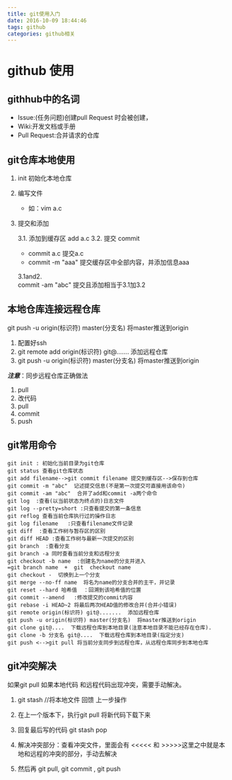 ```yaml
---
title: git使用入门
date: 2016-10-09 18:44:46
tags: github
categories: github相关
---
```


# github 使用

## githhub中的名词

- Issue:(任务问题)创建pull Request 时会被创建，
- Wiki:开发文档或手册
- Pull Request:合并请求的仓库

## git仓库本地使用
1.  init  初始化本地仓库
2. 编写文件
	- 如：vim a.c 
3. 提交和添加

	3.1. 添加到缓存区 add a.c
	3.2.  提交 commit
	-  commit a.c                            提交a.c
	-  commit -m  "aaa"                  提交缓存区中全部内容，并添加信息aaa

	3.1and2.  
	 commit -am "abc"             提交且添加相当于3.1加3.2

## 本地仓库连接远程仓库

git push -u origin(标识符) master(分支名)  将master推送到origin
1. 配置好ssh
2. git remote add origin(标识符) git@.......  添加远程仓库
3. git push -u origin(标识符) master(分支名)  将master推送到origin

***注意***：同步远程仓库正确做法

1. pull
2. 改代码
3. pull
4. commit
5. push

## git常用命令

```
git init : 初始化当前目录为git仓库
git status 查看git仓库状态
git add filename-->git commit filename 提交到缓存区-->保存到仓库
git commit -m "abc"  记述提交信息(不是第一次提交可直接用该命令)
git commit -am "abc"  合并了add和commit -a两个命令
git log  :查看(以当前状态为终点的)日志文件
git log --pretty=short :只查看提交的第一条信息
git reflog 查看当前仓库执行过的操作日志
git log filename   :只查看filename文件记录
git diff  :查看工作树与暂存区的区别
git diff HEAD :查看工作树与最新一次提交的区别
git branch  :查看分支
git branch -a 同时查看当前分支和远程分支
git checkout -b name  :创建名为name的分支并进入
=git branch name  +  git  checkout name
git checkout -  切换到上一个分支
git merge --no-ff name  将名为name的分支合并的主干，并记录
git reset --hard 哈希值  ：回溯到该哈希值的位置
git commit --amend   :修改提交的commit内容
git rebase -i HEAD~2 将最后两次HEAD值的修改合并(合并小错误) 
git remote origin(标识符) git@.......  添加远程仓库
git push -u origin(标识符) master(分支名)  将master推送到origin
git clone git@....  下载远程仓库到本地目录(注意本地目录不能已经存在仓库).
git clone -b 分支名 git@....  下载远程仓库到本地目录(指定分支)
git push <-->git pull 将当前分支同步到远程仓库，从远程仓库同步到本地仓库
```

## git冲突解决

如果git pull  如果本地代码 和远程代码出现冲突，需要手动解决。

1. git stash  //将本地文件 回馈 上一步操作

2. 在上一个版本下，执行git pull 将新代码下载下来

3. 回复最后写的代码 git stash pop

4. 解决冲突部分：查看冲突文件，里面会有 <<<<<  和 >>>>>这里之中就是本地和远程的冲突的部分，手动去解决

5. 然后再 git pull, git commit , git push 
